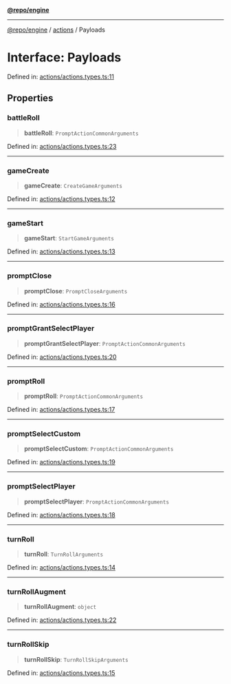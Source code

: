 [**@repo/engine**](../../README.md)

***

[@repo/engine](../../modules.md) / [actions](../README.md) / Payloads

# Interface: Payloads

Defined in: [actions/actions.types.ts:11](https://github.com/alexqguo/drinking-board-game-v3/blob/8a71edc417ebda66bb565d91aba07ca306b3e490/packages/engine/src/actions/actions.types.ts#L11)

## Properties

### battleRoll

> **battleRoll**: `PromptActionCommonArguments`

Defined in: [actions/actions.types.ts:23](https://github.com/alexqguo/drinking-board-game-v3/blob/8a71edc417ebda66bb565d91aba07ca306b3e490/packages/engine/src/actions/actions.types.ts#L23)

***

### gameCreate

> **gameCreate**: `CreateGameArguments`

Defined in: [actions/actions.types.ts:12](https://github.com/alexqguo/drinking-board-game-v3/blob/8a71edc417ebda66bb565d91aba07ca306b3e490/packages/engine/src/actions/actions.types.ts#L12)

***

### gameStart

> **gameStart**: `StartGameArguments`

Defined in: [actions/actions.types.ts:13](https://github.com/alexqguo/drinking-board-game-v3/blob/8a71edc417ebda66bb565d91aba07ca306b3e490/packages/engine/src/actions/actions.types.ts#L13)

***

### promptClose

> **promptClose**: `PromptCloseArguments`

Defined in: [actions/actions.types.ts:16](https://github.com/alexqguo/drinking-board-game-v3/blob/8a71edc417ebda66bb565d91aba07ca306b3e490/packages/engine/src/actions/actions.types.ts#L16)

***

### promptGrantSelectPlayer

> **promptGrantSelectPlayer**: `PromptActionCommonArguments`

Defined in: [actions/actions.types.ts:20](https://github.com/alexqguo/drinking-board-game-v3/blob/8a71edc417ebda66bb565d91aba07ca306b3e490/packages/engine/src/actions/actions.types.ts#L20)

***

### promptRoll

> **promptRoll**: `PromptActionCommonArguments`

Defined in: [actions/actions.types.ts:17](https://github.com/alexqguo/drinking-board-game-v3/blob/8a71edc417ebda66bb565d91aba07ca306b3e490/packages/engine/src/actions/actions.types.ts#L17)

***

### promptSelectCustom

> **promptSelectCustom**: `PromptActionCommonArguments`

Defined in: [actions/actions.types.ts:19](https://github.com/alexqguo/drinking-board-game-v3/blob/8a71edc417ebda66bb565d91aba07ca306b3e490/packages/engine/src/actions/actions.types.ts#L19)

***

### promptSelectPlayer

> **promptSelectPlayer**: `PromptActionCommonArguments`

Defined in: [actions/actions.types.ts:18](https://github.com/alexqguo/drinking-board-game-v3/blob/8a71edc417ebda66bb565d91aba07ca306b3e490/packages/engine/src/actions/actions.types.ts#L18)

***

### turnRoll

> **turnRoll**: `TurnRollArguments`

Defined in: [actions/actions.types.ts:14](https://github.com/alexqguo/drinking-board-game-v3/blob/8a71edc417ebda66bb565d91aba07ca306b3e490/packages/engine/src/actions/actions.types.ts#L14)

***

### turnRollAugment

> **turnRollAugment**: `object`

Defined in: [actions/actions.types.ts:22](https://github.com/alexqguo/drinking-board-game-v3/blob/8a71edc417ebda66bb565d91aba07ca306b3e490/packages/engine/src/actions/actions.types.ts#L22)

***

### turnRollSkip

> **turnRollSkip**: `TurnRollSkipArguments`

Defined in: [actions/actions.types.ts:15](https://github.com/alexqguo/drinking-board-game-v3/blob/8a71edc417ebda66bb565d91aba07ca306b3e490/packages/engine/src/actions/actions.types.ts#L15)
